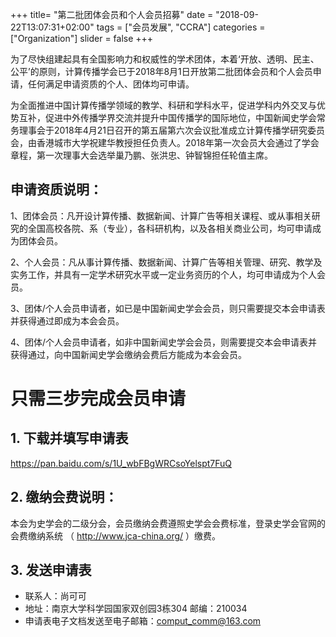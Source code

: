 +++
title= "第二批团体会员和个人会员招募"
date = "2018-09-22T13:07:31+02:00"
tags = ["会员发展", "CCRA"]
categories = ["Organization"]
slider = false
+++


为了尽快组建起具有全国影响力和权威性的学术团体，本着‘开放、透明、民主、公平’的原则，计算传播学会已于2018年8月1日开放第二批团体会员和个人会员申请，任何满足申请资质的个人、团体均可申请。

为全面推进中国计算传播学领域的教学、科研和学科水平，促进学科内外交叉与优势互补，促进中外传播学界交流并提升中国传播学的国际地位，中国新闻史学会常务理事会于2018年4月21日召开的第五届第六次会议批准成立计算传播学研究委员会，由香港城市大学祝建华教授担任负责人。2018年第一次会员大会通过了学会章程，第一次理事大会选举巢乃鹏、张洪忠、钟智锦担任轮值主席。

<!--more-->


## 申请资质说明：

1、团体会员：凡开设计算传播、数据新闻、计算广告等相关课程、或从事相关研究的全国高校各院、系（专业），各科研机构，以及各相关商业公司，均可申请成为团体会员。

2、个人会员：凡从事计算传播、数据新闻、计算广告等相关管理、研究、教学及实务工作，并具有一定学术研究水平或一定业务资历的个人，均可申请成为个人会员。

3、团体/个人会员申请者，如已是中国新闻史学会会员，则只需要提交本会申请表并获得通过即成为本会会员。

4、团体/个人会员申请者，如非中国新闻史学会会员，则需要提交本会申请表并获得通过，向中国新闻史学会缴纳会费后方能成为本会会员。


# 只需三步完成会员申请

## 1. 下载并填写申请表

https://pan.baidu.com/s/1U_wbFBgWRCsoYelspt7FuQ

## 2. 缴纳会费说明：

本会为史学会的二级分会，会员缴纳会费遵照史学会会费标准，登录史学会官网的会费缴纳系统 （ http://www.jca-china.org/ ）缴费。


## 3. 发送申请表

- 联系人：尚可可
- 地址：南京大学科学园国家双创园3栋304  邮编：210034
- 申请表电子文档发送至电子邮箱：comput_comm@163.com
